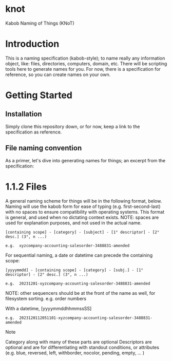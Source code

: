 # knot
Kabob Naming of Things (KNoT)

# Introduction 

This is a naming specification (kabob-style); to name really any information object, like: files, directories, computers, domain, etc. There will be scripting tools here to generate names for you. For now, there is a specification for reference, so you can create names on your own.

# Getting Started

## Installation

Simply clone this repository down, or for now, keep a link to the specification as reference.

## File naming convention

As a primer, let's dive into generating names for things; an excerpt from the specification:

# 1.1.2 Files
A general naming scheme for things will be in the following format, below. Naming will use the kabob form for ease of typing (e.g. first-second-last) with no spaces to ensure compatibility with operating systems. This format is general, and used when no dictating context exists. 
NOTE: spaces are used for explanation purposes, and not used in the actual name.

```
[containing scope] - [category] - [subject] - [1° descriptor] - [2° desc.] (3°, n ...)

e.g.  xyzcompany-accounting-salesorder-3488831-amended
```

For sequential naming, a date or datetime can precede the containing scope:

```
[yyyymmdd] - [containing scope] - [category] - [subj.] - [1° descriptor] - [2° desc.] (3°, n ...)

e.g.  20231201-xyzcompany-accounting-salesorder-3488831-amended
```
	
NOTE: other sequencers should be at the front of the name as well, for filesystem sorting. e.g. order numbers


With a datetime, [yyyymmddhhmmssSS]

```
e.g.  2023120112051101-xyzcompany-accounting-salesorder-3488831-amended
```

> [!NOTE]
> Category along with many of these parts are optional
> Descriptors are optional and are for differentiating with standout conditions, or attributes (e.g. blue, reversed, left, withborder, nocolor, pending, empty, … )
